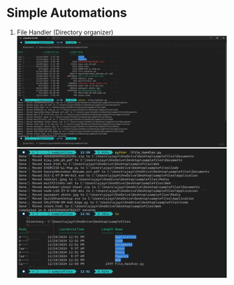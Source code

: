 # Simple Automations

1. File Handler (Directory organizer)
   ![image1](./cleaner1.png)
   ![image2](./cleaner2.png)
   

